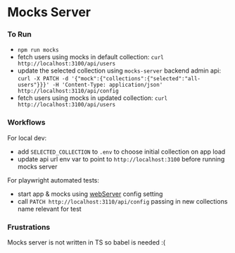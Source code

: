 # Mocks Server

### To Run

- `npm run mocks`
- fetch users using mocks in default collection: `curl http://localhost:3100/api/users`
- update the selected collection using `mocks-server` backend admin api: `curl -X PATCH -d '{"mock":{"collections":{"selected":"all-users"}}}' -H 'Content-Type: application/json' http://localhost:3110/api/config`
- fetch users using mocks in updated collection: `curl http://localhost:3100/api/users`

### Workflows

For local dev:

- add `SELECTED_COLLECTION` to `.env` to choose initial collection on app load
- update api url env var to point to `http://localhost:3100` before running mocks server

For playwright automated tests:

- start app & mocks using [webServer](https://playwright.dev/docs/test-webserver#multiple-web-servers) config setting
- call `PATCH http://localhost:3110/api/config` passing in new collections name relevant for test

### Frustrations

Mocks server is not written in TS so babel is needed :(
